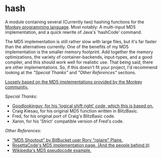 hash
====

A module containing several (Currently two) hashing functions for the [Monkey programming language](https://github.com/blitz-research/monkey).
Most notably: A multi-input MD5 implementation, and a quick rewrite of Java's 'hashCode' command.

The MD5 implementation is still rather slow with large files, but it's far faster than the alternatives currently. One of the benefits of my MD5 implementation is the smaller memory footprint. Add together the memory optimizations, the variety of container-backends, input-types, and a good compiler, and this should work well for realistic use. That being said, there are other implementations. So, if this doesn't fit your project, I'd recommend looking at the *"Special Thanks"* and *"Other References"* sections.

[Loosely based on the MD5 implementations provided by the Monkey community.](http://www.monkey-x.com/Community/posts.php?topic=3483)

*Special Thanks:*

* [Goodlookinguy, for his 'logical shift right' code, which this is based on.](http://www.monkey-x.com/Community/posts.php?topic=1707&post=83963)
* Craig Kiesau, for his original MD5 function written in BlitzBasic.
* Fred, for his original port of Craig's BlitzBasic code.
* Xaron, for his 'Strict' compatible version of Fred's code.

*Other References:*
* ["MD5 Shootout" by BitBucket user Rory "rplaire" Plaire.](https://bitbucket.org/rplaire/md5-shootout/)
* [RosettaCode's MD5 implementation page. (And the people behind it)](http://rosettacode.org/wiki/MD5/Implementation)
* [Wikipedia's MD5 pseudocode example.](http://en.wikipedia.org/wiki/MD5#Pseudocode)
